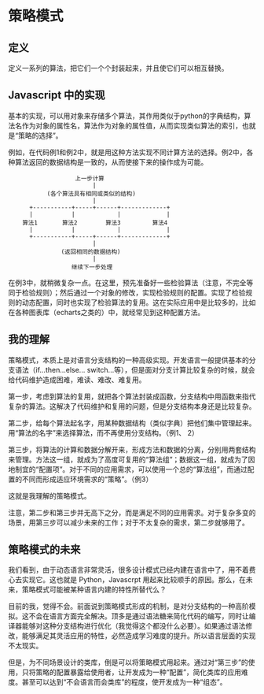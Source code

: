 # 策略模式

## 定义

定义一系列的算法，把它们一个个封装起来，并且使它们可以相互替换。

## Javascript 中的实现

基本的实现，可以用对象来存储多个算法，其作用类似于python的字典结构，算法名作为对象的属性名，算法作为对象的属性值，从而实现类似算法的索引，也就是“策略的选择”。

例如，在代码例1和例2中，就是用这种方法实现不同计算方法的选择。例2中，各种算法返回的数据结构是一致的，从而使接下来的操作成为可能。

```
                   上一步计算
                        |
           (各个算法具有相同或类似的结构)
                        |
      +-----------+-----+------+-------------+
      |           |            |             |
    算法1       算法2        算法3         算法4
      |           |            |             |
      +-----------+-----+------+-------------+
                        |
               (返回相同的数据结构)
                        |
                  继续下一步处理
```

在例3中，就稍微复杂一点。在这里，预先准备好一些检验算法（注意，不完全等同于检验规则）；然后通过一个对象的修改，实现检验规则的配置。实现了检验规则的动态配置，同时也实现了检验算法的复用。这在实际应用中是比较多的，比如在各种图表库（echarts之类的）中，就经常见到这种配置方法。


## 我的理解

策略模式，本质上是对语言分支结构的一种高级实现。开发语言一般提供基本的分支语法（if...then...else...  switch...等），但是面对分支计算比较复杂的时候，就会给代码维护造成困难，难读、难改、难复用。

第一步，考虑到算法的复用，就把各个算法封装成函数，分支结构中用函数来指代复杂的算法。这解决了代码维护和复用的问题，但是分支结构本身还是比较复杂。

第二步，给每个算法起名字，用某种数据结构（类似字典）把他们集中管理起来。用“算法的名字”来选择算法，而不再使用分支结构。（例1、 2）

第三步，将算法的计算和数据分解开来，形成方法和数据的分离，分别用两套结构来管理。方法这一组，就成为了高度可复用的“算法组”；数据这一组，就成为了因地制宜的“配置项”。对于不同的应用需求，可以使用一个总的“算法组”，而通过配置的不同而形成适应环境需求的“策略”。（例3）

这就是我理解的策略模式。

注意，第二步和第三步并无高下之分，而是满足不同的应用需求。对于复杂多变的场景，用第三步可以减少未来的工作；对于不太复杂的需求，第二步就够用了。

## 策略模式的未来

我们看到，由于动态语言非常灵活，很多设计模式已经内建在语言中了，用不着费心去实现它。这也就是 Python，Javascrpt 用起来比较顺手的原因。那么，在未来，策略模式可能被某种语言内建的特性所替代么？

目前的我，觉得不会。前面说到策略模式形成的机制，是对分支结构的一种高阶模拟。这不会在语言方面完全解决。顶多是通过语法糖来简化代码的编写，同时让编译器能够对这种分支结构进行优化（我觉得这个都没什么必要）。如果通过语法修改，能够满足其灵活应用的特性，必然造成学习难度的提升。所以语言层面的实现不太现实。

但是，为不同场景设计的类库，倒是可以将策略模式用起来。通过对“第三步”的使用，只将策略的配置暴露给使用者，让开发成为一种“配置”，简化类库的应用难度。甚至可以达到“不会语言而会类库”的程度，使开发成为一种“组态”。
